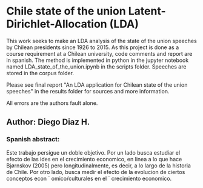 # Chile state of the union Latent-Dirichlet-Allocation (LDA)
 This work seeks to make an LDA analysis of the state of the union speeches by Chilean presidents since 1926 to 2015. As this project is done as a course requirement at a Chilean university, code comments and report are in spanish. The method is implemented in python in the jupyter notebook named LDA_state_of_the_union.ipynb in the scripts folder. Speeches are stored in the corpus folder. 
 
 Please see final report "An LDA application for Chilean state of the union speeches" in the results folder for sources and more information.
 
 All errors are the authors fault alone.
 
 ## Author: Diego Diaz H.
 
 ### Spanish abstract: 
 Este trabajo persigue un doble objetivo. Por un lado busca estudiar el efecto de las ides en el crecimiento economico, en linea a lo que hace Bjørnskov (2005) pero longitudinalmente, es decir, a lo largo de la historia de Chile. Por otro lado, busca medir el efecto de la evolucion de ciertos conceptos econ ´ omico/culturales en el ´
crecimiento economico.
